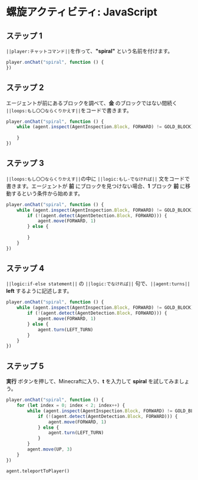 # 螺旋アクティビティ: JavaScript


## ステップ 1
``||player:チャットコマンド||``を作って、**"spiral"** という名前を付けます。

```javascript
player.onChat("spiral", function () {
})
```

## ステップ 2

エージェントが前にあるブロックを調べて、**金** のブロックではない間続く ``||loops:もし〇〇ならくりかえす||``をコードで書きます。

```javascript
player.onChat("spiral", function () {
    while (agent.inspect(AgentInspection.Block, FORWARD) != GOLD_BLOCK) {
    	
    }
})
```

## ステップ 3

``||loops:もし〇〇ならくりかえす||``の中に ``||logic:もし-でなければ||`` 文をコードで書きます。エージェントが **前** にブロックを見つけない場合、**1** ブロック **前** に移動するという条件から始めます。

```javascript
player.onChat("spiral", function () {
    while (agent.inspect(AgentInspection.Block, FORWARD) != GOLD_BLOCK) {
        if (!(agent.detect(AgentDetection.Block, FORWARD))) {
            agent.move(FORWARD, 1)
        } else {
        	
        }
    }
})
```

## ステップ 4

``||logic:if-else statement||`` の ``||logic:でなければ||`` 句で、``||agent:turns||`` **left** するように記述します。

```javascript
player.onChat("spiral", function () {
    while (agent.inspect(AgentInspection.Block, FORWARD) != GOLD_BLOCK) {
        if (!(agent.detect(AgentDetection.Block, FORWARD))) {
            agent.move(FORWARD, 1)
        } else {
            agent.turn(LEFT_TURN)
        }
    }
})
```

## ステップ 5
**実行** ボタンを押して、Minecraftに入り、**t** を入力して **spiral** を試してみましょう。

```javascript
player.onChat("spiral", function () { 
    for (let index = 0; index < 2; index++) { 
        while (agent.inspect(AgentInspection.Block, FORWARD) != GOLD_BLOCK) { 
            if (!(agent.detect(AgentDetection.Block, FORWARD))) { 
                agent.move(FORWARD, 1) 
            } else { 
                agent.turn(LEFT_TURN) 
            } 
        } 
        agent.move(UP, 3) 
    } 
}) 
```
```ghost
agent.teleportToPlayer()
```
